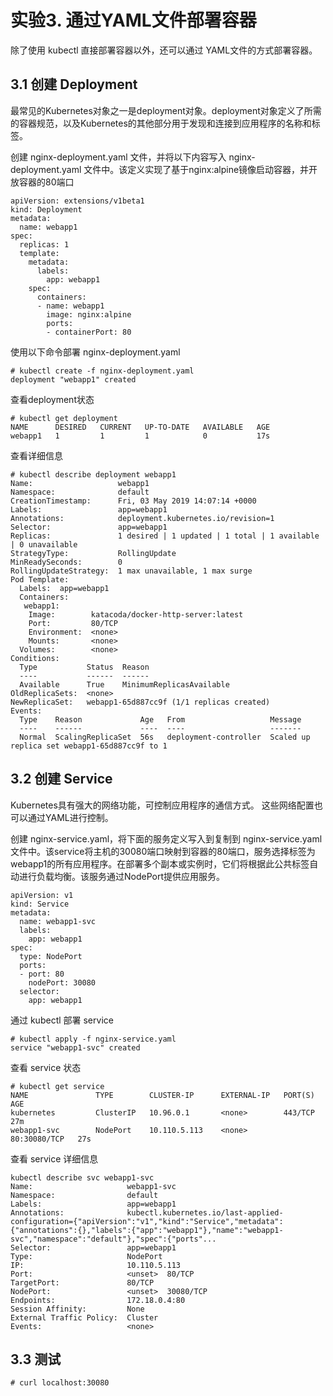 # 实验3. 通过YAML文件部署容器

除了使用 kubectl 直接部署容器以外，还可以通过 YAML文件的方式部署容器。

## 3.1 创建 Deployment

最常见的Kubernetes对象之一是deployment对象。deployment对象定义了所需的容器规范，以及Kubernetes的其他部分用于发现和连接到应用程序的名称和标签。

创建 nginx-deployment.yaml 文件，并将以下内容写入 nginx-deployment.yaml 文件中。该定义实现了基于nginx:alpine镜像启动容器，并开放容器的80端口
```
apiVersion: extensions/v1beta1
kind: Deployment
metadata:
  name: webapp1
spec:
  replicas: 1
  template:
    metadata:
      labels:
        app: webapp1
    spec:
      containers:
      - name: webapp1
        image: nginx:alpine
        ports:
        - containerPort: 80
```

使用以下命令部署 nginx-deployment.yaml
```
# kubectl create -f nginx-deployment.yaml
deployment "webapp1" created
```

查看deployment状态
```
# kubectl get deployment
NAME      DESIRED   CURRENT   UP-TO-DATE   AVAILABLE   AGE
webapp1   1         1         1            0           17s
```

查看详细信息
```
# kubectl describe deployment webapp1
Name:                   webapp1
Namespace:              default
CreationTimestamp:      Fri, 03 May 2019 14:07:14 +0000
Labels:                 app=webapp1
Annotations:            deployment.kubernetes.io/revision=1
Selector:               app=webapp1
Replicas:               1 desired | 1 updated | 1 total | 1 available | 0 unavailable
StrategyType:           RollingUpdate
MinReadySeconds:        0
RollingUpdateStrategy:  1 max unavailable, 1 max surge
Pod Template:
  Labels:  app=webapp1
  Containers:
   webapp1:
    Image:        katacoda/docker-http-server:latest
    Port:         80/TCP
    Environment:  <none>
    Mounts:       <none>
  Volumes:        <none>
Conditions:
  Type           Status  Reason
  ----           ------  ------
  Available      True    MinimumReplicasAvailable
OldReplicaSets:  <none>
NewReplicaSet:   webapp1-65d887cc9f (1/1 replicas created)
Events:
  Type    Reason             Age   From                   Message
  ----    ------             ----  ----                   -------
  Normal  ScalingReplicaSet  56s   deployment-controller  Scaled up replica set webapp1-65d887cc9f to 1
```


## 3.2 创建 Service

Kubernetes具有强大的网络功能，可控制应用程序的通信方式。 这些网络配置也可以通过YAML进行控制。

创建 nginx-service.yaml，将下面的服务定义写入到复制到 nginx-service.yaml 文件中。该service将主机的30080端口映射到容器的80端口，服务选择标签为webapp1的所有应用程序。在部署多个副本或实例时，它们将根据此公共标签自动进行负载均衡。该服务通过NodePort提供应用服务。
```
apiVersion: v1
kind: Service
metadata:
  name: webapp1-svc
  labels:
    app: webapp1
spec:
  type: NodePort
  ports:
  - port: 80
    nodePort: 30080
  selector:
    app: webapp1
```

通过 kubectl 部署 service
```
# kubectl apply -f nginx-service.yaml
service "webapp1-svc" created
```

查看 service 状态
```
# kubectl get service
NAME               TYPE        CLUSTER-IP      EXTERNAL-IP   PORT(S)        AGE
kubernetes         ClusterIP   10.96.0.1       <none>        443/TCP        27m
webapp1-svc        NodePort    10.110.5.113    <none>        80:30080/TCP   27s
```

查看 service 详细信息
```
kubectl describe svc webapp1-svc
Name:                     webapp1-svc
Namespace:                default
Labels:                   app=webapp1
Annotations:              kubectl.kubernetes.io/last-applied-configuration={"apiVersion":"v1","kind":"Service","metadata":{"annotations":{},"labels":{"app":"webapp1"},"name":"webapp1-svc","namespace":"default"},"spec":{"ports"...
Selector:                 app=webapp1
Type:                     NodePort
IP:                       10.110.5.113
Port:                     <unset>  80/TCP
TargetPort:               80/TCP
NodePort:                 <unset>  30080/TCP
Endpoints:                172.18.0.4:80
Session Affinity:         None
External Traffic Policy:  Cluster
Events:                   <none>
```

## 3.3 测试

```
# curl localhost:30080
```